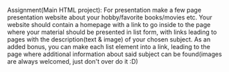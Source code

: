 Assignment(Main HTML project): For presentation make a few page presentation
website about your hobby/favorite books/movies etc. Your website should contain
a homepage with a link to go inside to the page where your material should be
presented in list form, with links leading to pages with the description(text &
image) of your chosen subject. As an added bonus, you can make each list element
into a link, leading to the page where additional information about said subject
can be found(images are always welcomed, just don't over do it :D)
